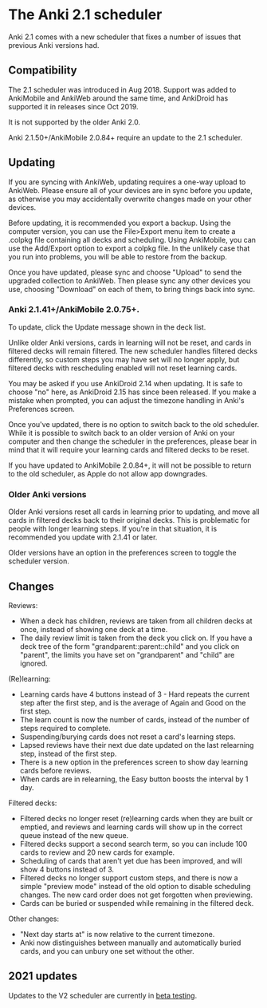 # The Anki 2.1 scheduler

Anki 2.1 comes with a new scheduler that fixes a number of issues that previous
Anki versions had.

## Compatibility

The 2.1 scheduler was introduced in Aug 2018. Support was added to AnkiMobile
and AnkiWeb around the same time, and AnkiDroid has supported it in releases
since Oct 2019.

It is not supported by the older Anki 2.0.

Anki 2.1.50+/AnkiMobile 2.0.84+ require an update to the 2.1 scheduler.

## Updating

If you are syncing with AnkiWeb, updating requires a one-way upload to AnkiWeb.
Please ensure all of your devices are in sync before you update, as otherwise
you may accidentally overwrite changes made on your other devices.

Before updating, it is recommended you export a backup. Using the computer version,
you can use the File>Export menu item to create a .colpkg file containing all
decks and scheduling. Using AnkiMobile, you can use the Add/Export option to export
a colpkg file. In the unlikely case that you run into problems, you will
be able to restore from the backup.

Once you have updated, please sync and choose "Upload" to send the upgraded
collection to AnkiWeb. Then please sync any other devices you use, choosing
"Download" on each of them, to bring things back into sync.

### Anki 2.1.41+/AnkiMobile 2.0.75+.

To update, click the Update message shown in the deck list.

Unlike older Anki versions, cards in learning will not be reset, and cards in
filtered decks will remain filtered. The new scheduler handles filtered decks
differently, so custom steps you may have set will no longer apply, but filtered
decks with rescheduling enabled will not reset learning cards.

You may be asked if you use AnkiDroid 2.14 when updating. It is safe to choose
"no" here, as AnkiDroid 2.15 has since been released. If you make a mistake when
prompted, you can adjust the timezone handling in Anki's Preferences screen.

Once you've updated, there is no option to switch back to the old scheduler. While
it is possible to switch back to an older version of Anki on your computer and then
change the scheduler in the preferences, please bear in mind that it will
require your learning cards and filtered decks to be reset.

If you have updated to AnkiMobile 2.0.84+, it will not be possible to return to the
old scheduler, as Apple do not allow app downgrades.

### Older Anki versions

Older Anki versions reset all cards in learning prior to updating, and move all
cards in filtered decks back to their original decks. This is problematic for
people with longer learning steps. If you're in that situation, it is recommended
you update with 2.1.41 or later.

Older versions have an option in the preferences screen to toggle the scheduler
version.

## Changes

Reviews:

- When a deck has children, reviews are taken from all children decks at once,
  instead of showing one deck at a time.
- The daily review limit is taken from the deck you click on. If you have a deck
  tree of the form "grandparent::parent::child" and you click on "parent", the
  limits you have set on "grandparent" and "child" are ignored.

(Re)learning:

- Learning cards have 4 buttons instead of 3 - Hard repeats the current step
  after the first step, and is the average of Again and Good on the first step.
- The learn count is now the number of cards, instead of the number of steps
  required to complete.
- Suspending/burying cards does not reset a card's learning steps.
- Lapsed reviews have their next due date updated on the last relearning step,
  instead of the first step.
- There is a new option in the preferences screen to show day learning cards
  before reviews.
- When cards are in relearning, the Easy button boosts the interval by 1 day.

Filtered decks:

- Filtered decks no longer reset (re)learning cards when they are built or
  emptied, and reviews and learning cards will show up in the correct queue
  instead of the new queue.
- Filtered decks support a second search term, so you can include 100 cards to
  review and 20 new cards for example.
- Scheduling of cards that aren't yet due has been improved, and will show 4
  buttons instead of 3.
- Filtered decks no longer support custom steps, and there is now a simple
  "preview mode" instead of the old option to disable scheduling changes. The
  new card order does not get forgotten when previewing.
- Cards can be buried or suspended while remaining in the filtered deck.

Other changes:

- "Next day starts at" is now relative to the current timezone.
- Anki now distinguishes between manually and automatically buried cards, and
  you can unbury one set without the other.

## 2021 updates

Updates to the V2 scheduler are currently in [beta testing](./the-2021-scheduler.md).
